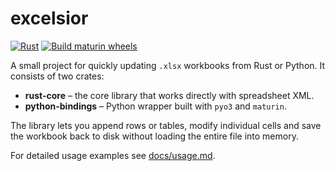 # excelsior
[![Rust](https://github.com/krakotay/excelsior/actions/workflows/rust.yml/badge.svg)](https://github.com/krakotay/excelsior/actions/workflows/rust.yml)
[![Build maturin wheels](https://github.com/krakotay/excelsior/actions/workflows/release.yml/badge.svg?branch=master)](https://github.com/krakotay/excelsior/actions/workflows/release.yml)

A small project for quickly updating `.xlsx` workbooks from Rust or Python.
It consists of two crates:

* **rust-core** – the core library that works directly with spreadsheet XML.
* **python-bindings** – Python wrapper built with `pyo3` and `maturin`.

The library lets you append rows or tables, modify individual cells and
save the workbook back to disk without loading the entire file into memory.

For detailed usage examples see [docs/usage.md](docs/usage.md).
